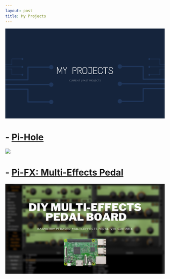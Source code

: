 ```yaml
---
layout: post
title: My Projects
---
```


![](https://github.com/AnthonyTippy/Images/blob/master/Doback%20Warehouse.png?raw=true)


# - [Pi-Hole](https://anthonytippy.github.io/Pi-Hole-DNS-For-Dummies/)
![](https://cdn-images-1.medium.com/max/800/1*-RCw0DPPVuRd_DplQfHBGQ.png)


# - [Pi-FX: Multi-Effects Pedal](https://anthonytippy.github.io/Multi-Effects-Pi-dle-Board/)
![](https://github.com/AnthonyTippy/Images/blob/master/Pedal%20Board%20Banner.png?raw=true)
